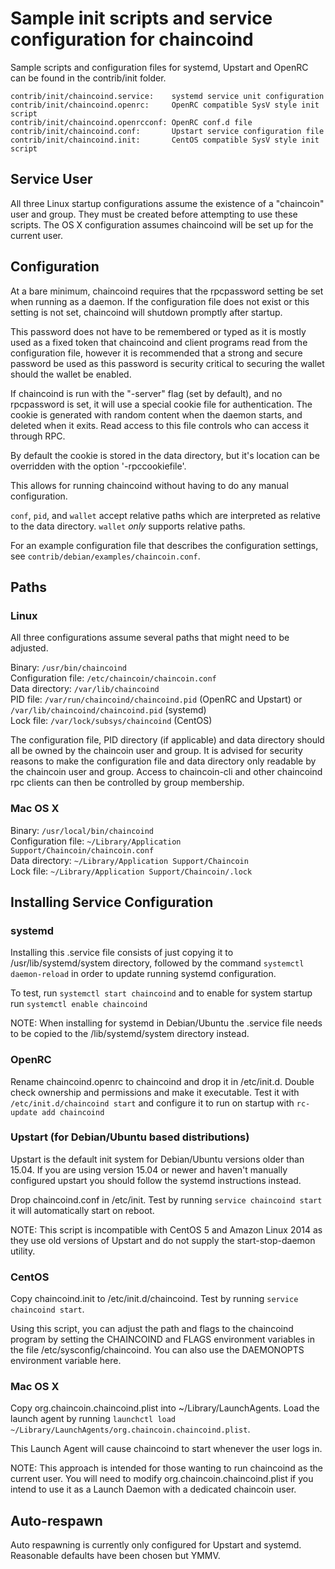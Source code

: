 Sample init scripts and service configuration for chaincoind
==========================================================

Sample scripts and configuration files for systemd, Upstart and OpenRC
can be found in the contrib/init folder.

    contrib/init/chaincoind.service:    systemd service unit configuration
    contrib/init/chaincoind.openrc:     OpenRC compatible SysV style init script
    contrib/init/chaincoind.openrcconf: OpenRC conf.d file
    contrib/init/chaincoind.conf:       Upstart service configuration file
    contrib/init/chaincoind.init:       CentOS compatible SysV style init script

Service User
---------------------------------

All three Linux startup configurations assume the existence of a "chaincoin" user
and group.  They must be created before attempting to use these scripts.
The OS X configuration assumes chaincoind will be set up for the current user.

Configuration
---------------------------------

At a bare minimum, chaincoind requires that the rpcpassword setting be set
when running as a daemon.  If the configuration file does not exist or this
setting is not set, chaincoind will shutdown promptly after startup.

This password does not have to be remembered or typed as it is mostly used
as a fixed token that chaincoind and client programs read from the configuration
file, however it is recommended that a strong and secure password be used
as this password is security critical to securing the wallet should the
wallet be enabled.

If chaincoind is run with the "-server" flag (set by default), and no rpcpassword is set,
it will use a special cookie file for authentication. The cookie is generated with random
content when the daemon starts, and deleted when it exits. Read access to this file
controls who can access it through RPC.

By default the cookie is stored in the data directory, but it's location can be overridden
with the option '-rpccookiefile'.

This allows for running chaincoind without having to do any manual configuration.

`conf`, `pid`, and `wallet` accept relative paths which are interpreted as
relative to the data directory. `wallet` *only* supports relative paths.

For an example configuration file that describes the configuration settings,
see `contrib/debian/examples/chaincoin.conf`.

Paths
---------------------------------

### Linux

All three configurations assume several paths that might need to be adjusted.

Binary:              `/usr/bin/chaincoind`  
Configuration file:  `/etc/chaincoin/chaincoin.conf`  
Data directory:      `/var/lib/chaincoind`  
PID file:            `/var/run/chaincoind/chaincoind.pid` (OpenRC and Upstart) or `/var/lib/chaincoind/chaincoind.pid` (systemd)  
Lock file:           `/var/lock/subsys/chaincoind` (CentOS)  

The configuration file, PID directory (if applicable) and data directory
should all be owned by the chaincoin user and group.  It is advised for security
reasons to make the configuration file and data directory only readable by the
chaincoin user and group.  Access to chaincoin-cli and other chaincoind rpc clients
can then be controlled by group membership.

### Mac OS X

Binary:              `/usr/local/bin/chaincoind`  
Configuration file:  `~/Library/Application Support/Chaincoin/chaincoin.conf`  
Data directory:      `~/Library/Application Support/Chaincoin`  
Lock file:           `~/Library/Application Support/Chaincoin/.lock`  

Installing Service Configuration
-----------------------------------

### systemd

Installing this .service file consists of just copying it to
/usr/lib/systemd/system directory, followed by the command
`systemctl daemon-reload` in order to update running systemd configuration.

To test, run `systemctl start chaincoind` and to enable for system startup run
`systemctl enable chaincoind`

NOTE: When installing for systemd in Debian/Ubuntu the .service file needs to be copied to the /lib/systemd/system directory instead.

### OpenRC

Rename chaincoind.openrc to chaincoind and drop it in /etc/init.d.  Double
check ownership and permissions and make it executable.  Test it with
`/etc/init.d/chaincoind start` and configure it to run on startup with
`rc-update add chaincoind`

### Upstart (for Debian/Ubuntu based distributions)


Upstart is the default init system for Debian/Ubuntu versions older than 15.04. If you are using version 15.04 or newer and haven't manually configured upstart you should follow the systemd instructions instead.

Drop chaincoind.conf in /etc/init.  Test by running `service chaincoind start`
it will automatically start on reboot.

NOTE: This script is incompatible with CentOS 5 and Amazon Linux 2014 as they
use old versions of Upstart and do not supply the start-stop-daemon utility.

### CentOS

Copy chaincoind.init to /etc/init.d/chaincoind. Test by running `service chaincoind start`.

Using this script, you can adjust the path and flags to the chaincoind program by
setting the CHAINCOIND and FLAGS environment variables in the file
/etc/sysconfig/chaincoind. You can also use the DAEMONOPTS environment variable here.

### Mac OS X

Copy org.chaincoin.chaincoind.plist into ~/Library/LaunchAgents. Load the launch agent by
running `launchctl load ~/Library/LaunchAgents/org.chaincoin.chaincoind.plist`.

This Launch Agent will cause chaincoind to start whenever the user logs in.

NOTE: This approach is intended for those wanting to run chaincoind as the current user.
You will need to modify org.chaincoin.chaincoind.plist if you intend to use it as a
Launch Daemon with a dedicated chaincoin user.

Auto-respawn
-----------------------------------

Auto respawning is currently only configured for Upstart and systemd.
Reasonable defaults have been chosen but YMMV.

